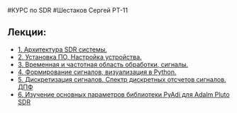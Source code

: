 #КУРС по SDR
#Шестаков Сергей РТ-11
## Лекции:
- [1. Архитектура SDR системы.](https://www.notion.so/1-SDR-bf05fc1219da419d88d15f950007c08d?pvs=21)
- [2. Установка ПО, Настройка устройства.](https://www.notion.so/2-84a9d15f81834c58a86af70a76991cec?pvs=21)
- [3. Временная и частотная область обработки, сигналы.](https://www.notion.so/3-022075c5872a478a986df83e3e5dd6dd?pvs=21)
- [4. Формирование сигналов, визуализация в Python.](https://www.notion.so/4-Python-5f78caed6b4c4d919115c5489dd4ffae?pvs=21)
- [5. Дискретизация сигналов. Спектр дискретных отсчетов сигналов. ДПФ](https://humble-ballcap-e09.notion.site/5-5f9904dc31f747379b47610a5625be65)
- [6. Изучение основных параметров библиотеки PyAdi для Adalm Pluto SDR](https://humble-ballcap-e09.notion.site/6-PyAdi-Adalm-Pluto-SDR-7dabe605bb7243e3b8cb02ff208ca2bf)
